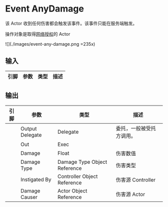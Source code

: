 # Event AnyDamage

该 Actor 收到任何伤害都会触发该事件。该事件只能在服务端触发。

操作对象是取得[网络授权](https://docs.unrealengine.com/4.27/en-US/BlueprintAPI/Networking_1/HasAuthority/)的 Actor

![](./images/event-any-damage.png =235x)

## 输入
| 引脚 | 参数 | 类型 | 描述 |
| -- | -- | -- | -- |

## 输出
| 引脚 | 参数 | 类型 | 描述 |
| -- | -- | -- | -- |
| <IconDelegate /> | Output Delegate | Delegate | 委托，一般被受托方调用。
| <IconExec /> | Out | Exec | 
| <IconPin color="#7ef48f" /> | Damage | Float | 伤害数值 | 
| <IconPin color="#00a8f4" /> | Damage Type | Damage Type Object Reference | 伤害类型 | 
| <IconPin color="#00a8f4" /> | Instigated By | Controller Object Reference | 伤害源 Controller | 
| <IconPin color="#00a8f4" /> | Damage Causer | Actor Object Reference | 伤害源 Actor | 

